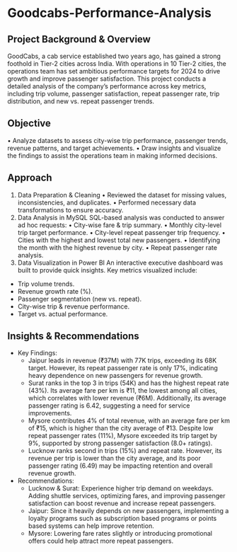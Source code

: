 # Goodcabs-Performance-Analysis
## Project Background & Overview
GoodCabs, a cab service established two years ago, has gained a strong foothold in Tier-2 cities across India. With operations in 10 Tier-2 cities, the operations team has set ambitious performance targets for 2024 to drive growth and improve passenger satisfaction. This project conducts a detailed analysis of the company’s performance across key metrics, including trip volume, passenger satisfaction, repeat passenger rate, trip distribution, and new vs. repeat passenger trends.
## Objective
•	Analyze datasets to assess city-wise trip performance, passenger trends, revenue patterns, and target achievements.
•	Draw insights and visualize the findings to assist the operations team in making informed decisions.
## Approach
1. Data Preparation & Cleaning
•	Reviewed the dataset for missing values, inconsistencies, and duplicates.
•	Performed necessary data transformations to ensure accuracy.
2. Data Analysis in MySQL
SQL-based analysis was conducted to answer ad hoc requests:
•	City-wise fare & trip summary.
•	Monthly city-level trip target performance.
•	City-level repeat passenger trip frequency.
•	Cities with the highest and lowest total new passengers.
•	Identifying the month with the highest revenue by city.
•	Repeat passenger rate analysis.
3. Data Visualization in Power BI
An interactive executive dashboard was built to provide quick insights. Key metrics visualized include:
  -	Trip volume trends.
  -	Revenue growth rate (%).
  -	Passenger segmentation (new vs. repeat).
  -	City-wise trip & revenue performance.
  -	Target vs. actual performance.
## Insights & Recommendations
- Key Findings:
  -	Jaipur leads in revenue (₹37M) with 77K trips, exceeding its 68K target. However, its repeat passenger rate is only 17%, indicating heavy dependence on new passengers for revenue growth.
  - Surat ranks in the top 3 in trips (54K) and has the highest repeat rate (43%). Its average fare per km is ₹11, the lowest among all cities, which correlates with lower revenue (₹6M). Additionally, its average passenger rating is 6.42, suggesting a need for service improvements.
  -	Mysore contributes 4% of total revenue, with an average fare per km of ₹15, which is higher than the city average of ₹13. Despite low repeat passenger rates (11%), Mysore exceeded its trip target by 9%, supported by strong passenger satisfaction (8.0+ ratings).
  -	Lucknow ranks second in trips (15%) and repeat rate. However, its revenue per trip is lower than the city average, and its poor passenger rating (6.49) may be impacting retention and overall revenue growth.
- Recommendations:
  -	Lucknow & Surat: Experience higher trip demand on weekdays. Adding shuttle services, optimizing fares, and improving passenger satisfaction can boost revenue and increase repeat passengers.
  -	Jaipur: Since it heavily depends on new passengers, implementing a loyalty programs such as subscription based programs or points based systems can help improve retention.
  -	Mysore: Lowering fare rates slightly or introducing promotional offers could help attract more repeat passengers.

